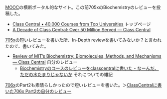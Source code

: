 [MOOC](MOOC.md)の横断ポータル的なサイト。この前705xのBiochemistryのレビューを投稿した。

- [Class Central • 40,000 Courses from Top Universities](https://www.classcentral.com/) トップページ
- [A Decade of Class Central: Over 50 Million Served — Class Central](https://www.classcentral.com/report/class-central-2021-review/)

[705x](705x.md)の短いレビューを書いた所、In-Depth reviewを書いてみないか？と言われたので、書いてみた。

- [Review of MIT’s Biochemistry: Biomolecules, Methods, and Mechanisms — Class Central](https://www.classcentral.com/report/review-mit-biochemistry/) 自分のレビュー
  - [Biochemistryのコースのレビューをclasscentralに書いた - なーんだ、ただの水たまりじゃないか](https://karino2.github.io/2022/01/17/my_review_in_classcentral.html) それについての雑記

[706x](706x.md)のPart2も素晴らしかったので短いレビューを書いた。＞[ClassCentralに書いた706x Part2の自分のレビュー](https://www.classcentral.com/course/cell-biology-2-22832?review-id=196149) 